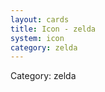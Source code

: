 ```yaml
---
layout: cards
title: Icon - zelda
system: icon
category: zelda
---
```

<div class="alert alert-secondary mb-4"><span class="i18n innerHTML-category">Category: </span><span class="i18n innerHTML-cat-zelda">zelda</span></div>
